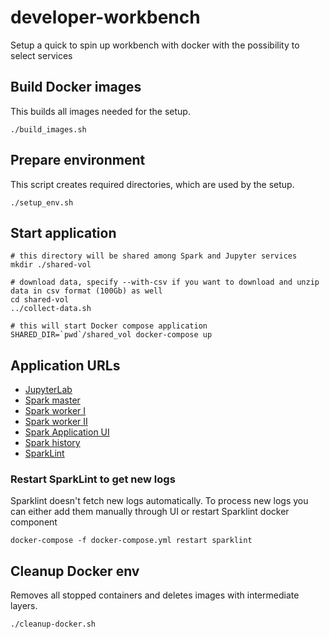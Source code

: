 # developer-workbench

Setup a quick to spin up workbench with docker with the possibility to select services

## Build Docker images

This builds all images needed for the setup.

```
./build_images.sh
```

## Prepare environment

This script creates required directories, which are used by the setup.

```
./setup_env.sh
```

## Start application

```
# this directory will be shared among Spark and Jupyter services
mkdir ./shared-vol

# download data, specify --with-csv if you want to download and unzip data in csv format (100Gb) as well
cd shared-vol
../collect-data.sh

# this will start Docker compose application
SHARED_DIR=`pwd`/shared_vol docker-compose up
```

## Application URLs

- [JupyterLab](http://localhost:8888)
- [Spark master](http://localhost:8080/home)
- [Spark worker I](http://localhost:8081)
- [Spark worker II](http://localhost:8082)
- [Spark Application UI](http://localhost:4040)
- [Spark history](http://localhost:18080)
- [SparkLint](http://localhost:23763)

### Restart SparkLint to get new logs

Sparklint doesn't fetch new logs automatically. To process new logs you can either add them manually through UI or restart Sparklint docker component

```
docker-compose -f docker-compose.yml restart sparklint
```

## Cleanup Docker env

Removes all stopped containers and deletes images with intermediate layers.

```
./cleanup-docker.sh
```
